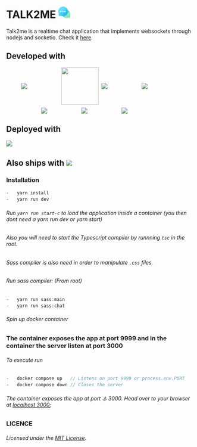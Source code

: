 # TALK2ME <img src="./public/src/images/logo.png" />

Talk2me is a realtime chat application that implements websockets through nodejs and socketio. Check it [here](https://thawing-brushlands-37031.herokuapp.com/).

<h2>Developed with </h2>
<div style="display:flex;flex-wrap:wrap;align-items:center;justify-content:center;gap:.5rem;">
<img src="https://www.onlogic.com/company/io-hub/wp-content/uploads/2013/07/socket-io-logo.jpg" width=100>
<img src="https://upload.wikimedia.org/wikipedia/commons/thumb/9/99/Unofficial_JavaScript_logo_2.svg/1024px-Unofficial_JavaScript_logo_2.svg.png" width=100 height=100>
<img src="https://upload.wikimedia.org/wikipedia/commons/thumb/4/4c/Typescript_logo_2020.svg/1200px-Typescript_logo_2020.svg.png" width=100>
<img src="https://upload.wikimedia.org/wikipedia/commons/thumb/d/d9/Node.js_logo.svg/1280px-Node.js_logo.svg.png" width=100>
<img src="https://upload.wikimedia.org/wikipedia/commons/6/64/Expressjs.png" width=100>
<img src="https://www.pngkit.com/png/detail/377-3771972_sass.png" width=100>
<img src="https://upload.wikimedia.org/wikipedia/commons/thumb/3/38/HTML5_Badge.svg/600px-HTML5_Badge.svg.png" width=100>
</div>

<h2>Deployed with </h2>
<img src="https://seekvectorlogo.net/wp-content/uploads/2018/12/heroku-vector-logo.png" width=200 />

<h2>Also ships with <img src="https://quintagroup.com/cms/technology/Images/docker-compose-button.jpg" width=100 /></h2>

### Installation

```javascript
-	yarn install
-	yarn run dev
```

###### Run `yarn run start-c` to load the application inside a container (you then dont need a yarn run dev or yarn start)

###### Also you will need to start the Typescript compiler by runnning `tsc` in the root.

###### Sass compiler is also need in order to manipulate `.css` files.

###### Run sass compiler: (From root)

```javascript
-	yarn run sass:main
-	yarn run sass:chat
```

###### Spin up docker container

### The container exposes the app at port 9999 and in the container the server listen at port 3000

###### To execute run

```javascript
-	docker compose up 	// Listens on port 9999 or process.env.PORT
-	docker compose down // Closes the server
```

###### The container exposes the app at port ⚓ 3000. Head over to your browser at [localhost 3000](http://localhost:3000);

### LICENCE

###### Licensed under the [MIT License](LICENSE).
